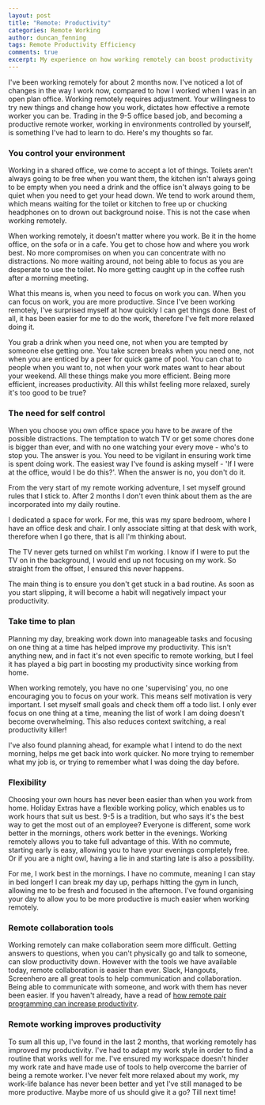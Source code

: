```yaml
---
layout: post
title: "Remote: Productivity"
categories: Remote Working
author: duncan_fenning
tags: Remote Productivity Efficiency
comments: true
excerpt: My experience on how working remotely can boost productivity
---
```


I've been working remotely for about 2 months now. I've noticed a lot of changes in the way I work now, compared to how I worked when I was in an open plan office. Working remotely requires adjustment. Your willingness to try new things and change how you work, dictates how effective a remote worker you can be. Trading in the 9-5 office based job, and becoming a productive remote worker, working in environments controlled by yourself, is something I've had to learn to do. Here's my thoughts so far.

### You control your environment

Working in a shared office, we come to accept a lot of things. Toilets aren't always going to be free when you want them, the kitchen isn't always going to be empty when you need a drink and the office isn't always going to be quiet when you need to get your head down. We tend to work around them, which means waiting for the toilet or kitchen to free up or chucking headphones on to drown out background noise. This is not the case when working remotely.

When working remotely, it doesn't matter where you work. Be it in the home office, on the sofa or in a cafe. You get to chose how and where you work best. No more compromises on when you can concentrate with no distractions. No more waiting around, not being able to focus as you are desperate to use the toilet. No more getting caught up in the coffee rush after a morning meeting.

What this means is, when you need to focus on work you can. When you can focus on work, you are more productive. Since I've been working remotely, I've surprised myself at how quickly I can get things done. Best of all, it has been easier for me to do the work, therefore I've felt more relaxed doing it.

You grab a drink when you need one, not when you are tempted by someone else getting one. You take screen breaks when you need one, not when you are enticed by a peer for quick game of pool. You can chat to people when you want to, not when your work mates want to hear about your weekend. All these things make you more efficient. Being more efficient, increases productivity. All this whilst feeling more relaxed, surely it's too good to be true?

### The need for self control

When you choose you own office space you have to be aware of the possible distractions. The temptation to watch TV or get some chores done is bigger than ever, and with no one watching your every move - who's to stop you. The answer is you. You need to be vigilant in ensuring work time is spent doing work. The easiest way I've found is asking myself - 'If I were at the office, would I be do this?'. When the answer is no, you don't do it.

From the very start of my remote working adventure, I set myself ground rules that I stick to. After 2 months I don't even think about them as the are incorporated into my daily routine.

I dedicated a space for work. For me, this was my spare bedroom, where I have an office desk and chair. I only associate sitting at that desk with work, therefore when I go there, that is all I'm thinking about.

The TV never gets turned on whilst I'm working. I know if I were to put the TV on in the background, I would end up not focusing on my work. So straight from the offset, I ensured this never happens.

The main thing is to ensure you don't get stuck in a bad routine. As soon as you start slipping, it will become a habit will negatively impact your productivity.

### Take time to plan

Planning my day, breaking work down into manageable tasks and focusing on one thing at a time has helped improve my productivity. This isn't anything new, and in fact it's not even specific to remote working, but I feel it has played a big part in boosting my productivity since working from home.

When working remotely, you have no one 'supervising' you, no one encouraging you to focus on your work. This means self motivation is very important. I set myself small goals and check them off a todo list. I only ever focus on one thing at a time, meaning the list of work I am doing doesn't become overwhelming. This also reduces context switching, a real productivity killer!

I've also found planning ahead, for example what I intend to do the next morning, helps me get back into work quicker. No more trying to remember what my job is, or trying to remember what I was doing the day before.

### Flexibility

Choosing your own hours has never been easier than when you work from home. Holiday Extras have a flexible working policy, which enables us to work hours that suit us best. 9-5 is a tradition, but who says it's the best way to get the most out of an employee? Everyone is different, some work better in the mornings, others work better in the evenings. Working remotely allows you to take full advantage of this. With no commute, starting early is easy, allowing you to have your evenings completely free. Or if you are a night owl, having a lie in and starting late is also a possibility.

For me, I work best in the mornings. I have no commute, meaning I can stay in bed longer! I can break my day up, perhaps hitting the gym in lunch, allowing me to be fresh and focused in the afternoon. I've found organising your day to allow you to be more productive is much easier when working remotely.

### Remote collaboration tools

Working remotely can make collaboration seem more difficult. Getting answers to questions, when you can't physically go and talk to someone, can slow productivity down. However with the tools we have available today, remote collaboration is easier than ever. Slack, Hangouts, Screenhero are all great tools to help communication and collaboration. Being able to communicate with someone, and work with them has never been easier. If you haven't already, have a read of [how remote pair programming can increase productivity](http://tech.holidayextras.co.uk/programming,/pair/remote/working/2016/05/10/remote-pair-programming/).

### Remote working improves productivity

To sum all this up, I've found in the last 2 months, that working remotely has improved my productivity. I've had to adapt my work style in order to find a routine that works well for me. I've ensured my workspace doesn't hinder my work rate and have made use of tools to help overcome the barrier of being a remote worker. I've never felt more relaxed about my work, my work-life balance has never been better and yet I've still managed to be more productive. Maybe more of us should give it a go? Till next time!
